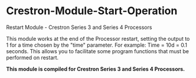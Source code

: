 # Crestron-Module-Start-Operation
Restart Module - Crestron Series 3 and Series 4 Processors

This module works at the end of the Processor restart, setting the output to 1 for a time chosen by the "time" parameter.
For example: Time = 10d = 0.1 seconds.
This allows you to facilitate some program functions that must be performed on restart.

**This module is compiled for Crestron Series 3 and Series 4 Processors.**
